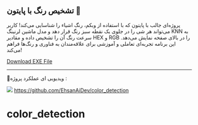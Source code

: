 ## تشخیص رنگ با پایتون 🌈

[](https://github.com/EhsanNaderlou/profile_images/blob/master/color.jpg)
پروژه‌ای جالب با پایتون که با استفاده از وبکم، رنگ اشیاء را شناسایی می‌کند! کاربر می‌تواند هر شی را در جلوی یک نقطه سبز رنگ قرار دهد و مدل ماشین لرنینگ KNN به سرعت رنگ آن را تشخیص داده و مقادیر HEX و RGB را در بالای صفحه نمایش می‌دهد. این برنامه تجربه‌ای تعاملی و آموزشی برای علاقه‌مندان به فناوری و رنگ‌ها فراهم می‌کند!

<a href="https://drive.google.com/file/d/12cYrAj9dFCLTKUrRwwPUsadl0sRt14j5/view?usp=drive_link">Download EXE File</a>

---
🔴ویدیویی ای عملکرد پروژه :

![](https://github.com/EhsanNaderlou/profile_images/blob/master/color.gif)
https://github.com/EhsanAiDev/color_detection
# color_detection
